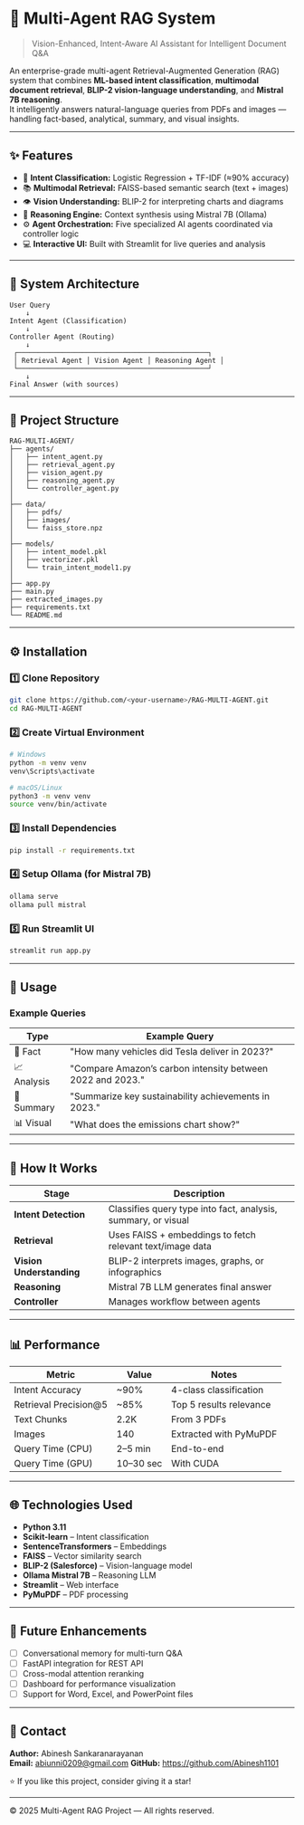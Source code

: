# 🤖 Multi-Agent RAG System

> Vision-Enhanced, Intent-Aware AI Assistant for Intelligent Document Q&A

An enterprise-grade multi-agent Retrieval-Augmented Generation (RAG) system that combines **ML-based intent classification**, **multimodal document retrieval**, **BLIP-2 vision-language understanding**, and **Mistral 7B reasoning**.  
It intelligently answers natural-language queries from PDFs and images — handling fact-based, analytical, summary, and visual insights.

---

## ✨ Features

- 🎯 **Intent Classification:** Logistic Regression + TF-IDF (≈90% accuracy)
- 📚 **Multimodal Retrieval:** FAISS-based semantic search (text + images)
- 👁️ **Vision Understanding:** BLIP-2 for interpreting charts and diagrams
- 🧠 **Reasoning Engine:** Context synthesis using Mistral 7B (Ollama)
- ⚙️ **Agent Orchestration:** Five specialized AI agents coordinated via controller logic
- 💻 **Interactive UI:** Built with Streamlit for live queries and analysis

---

## 🧱 System Architecture

```
User Query
    ↓
Intent Agent (Classification)
    ↓
Controller Agent (Routing)
    ↓
 ┌───────────────────────────────────────────────┐
 │ Retrieval Agent │ Vision Agent │ Reasoning Agent │
 └───────────────────────────────────────────────┘
    ↓
Final Answer (with sources)
```

---

## 📁 Project Structure

```
RAG-MULTI-AGENT/
├── agents/
│   ├── intent_agent.py
│   ├── retrieval_agent.py
│   ├── vision_agent.py
│   ├── reasoning_agent.py
│   └── controller_agent.py
│
├── data/
│   ├── pdfs/
│   ├── images/
│   └── faiss_store.npz
│
├── models/
│   ├── intent_model.pkl
│   ├── vectorizer.pkl
│   └── train_intent_model1.py
│
├── app.py
├── main.py
├── extracted_images.py
├── requirements.txt
└── README.md
```

---

## ⚙️ Installation

### 1️⃣ Clone Repository
```bash
git clone https://github.com/<your-username>/RAG-MULTI-AGENT.git
cd RAG-MULTI-AGENT
```

### 2️⃣ Create Virtual Environment
```bash
# Windows
python -m venv venv
venv\Scripts\activate

# macOS/Linux
python3 -m venv venv
source venv/bin/activate
```

### 3️⃣ Install Dependencies
```bash
pip install -r requirements.txt
```

### 4️⃣ Setup Ollama (for Mistral 7B)
```bash
ollama serve
ollama pull mistral
```

### 5️⃣ Run Streamlit UI
```bash
streamlit run app.py
```

---

## 🚀 Usage

### Example Queries
| Type | Example Query |
|------|----------------|
| 🧾 Fact | "How many vehicles did Tesla deliver in 2023?" |
| 📈 Analysis | "Compare Amazon’s carbon intensity between 2022 and 2023." |
| 📰 Summary | "Summarize key sustainability achievements in 2023." |
| 📊 Visual | "What does the emissions chart show?" |

---

## 🧩 How It Works

| Stage | Description |
|-------|--------------|
| **Intent Detection** | Classifies query type into fact, analysis, summary, or visual |
| **Retrieval** | Uses FAISS + embeddings to fetch relevant text/image data |
| **Vision Understanding** | BLIP-2 interprets images, graphs, or infographics |
| **Reasoning** | Mistral 7B LLM generates final answer |
| **Controller** | Manages workflow between agents |

---

## 📊 Performance

| Metric | Value | Notes |
|--------|--------|-------|
| Intent Accuracy | ~90% | 4-class classification |
| Retrieval Precision@5 | ~85% | Top 5 results relevance |
| Text Chunks | 2.2K | From 3 PDFs |
| Images | 140 | Extracted with PyMuPDF |
| Query Time (CPU) | 2–5 min | End-to-end |
| Query Time (GPU) | 10–30 sec | With CUDA |

---


## 🌐 Technologies Used

- **Python 3.11**
- **Scikit-learn** – Intent classification
- **SentenceTransformers** – Embeddings
- **FAISS** – Vector similarity search
- **BLIP-2 (Salesforce)** – Vision-language model
- **Ollama Mistral 7B** – Reasoning LLM
- **Streamlit** – Web interface
- **PyMuPDF** – PDF processing

---

## 🧪 Future Enhancements

- [ ] Conversational memory for multi-turn Q&A  
- [ ] FastAPI integration for REST API  
- [ ] Cross-modal attention reranking  
- [ ] Dashboard for performance visualization  
- [ ] Support for Word, Excel, and PowerPoint files

---

## 📧 Contact

**Author:** Abinesh Sankaranarayanan  
**Email:** abiunni0209@gmail.com 
**GitHub:** https://github.com/Abinesh1101  

⭐ If you like this project, consider giving it a star!

---

© 2025 Multi-Agent RAG Project — All rights reserved.
